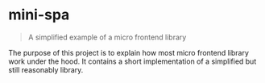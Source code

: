 # mini-spa

> A simplified example of a micro frontend library

The purpose of this project is to explain how most micro frontend library work under the hood. It contains a short implementation of a simplified but still reasonably library. 

